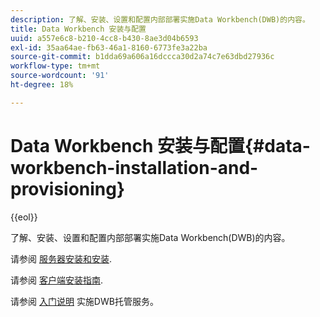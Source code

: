 ```yaml
---
description: 了解、安装、设置和配置内部部署实施Data Workbench(DWB)的内容。
title: Data Workbench 安装与配置
uuid: a557e6c8-b210-4cc8-b430-8ae3d04b6593
exl-id: 35aa64ae-fb63-46a1-8160-6773fe3a22ba
source-git-commit: b1dda69a606a16dccca30d2a74c7e63dbd27936c
workflow-type: tm+mt
source-wordcount: '91'
ht-degree: 18%

---
```


# Data Workbench 安装与配置{#data-workbench-installation-and-provisioning}

{{eol}}

了解、安装、设置和配置内部部署实施Data Workbench(DWB)的内容。

请参阅 [服务器安装和安装](https://experienceleague.adobe.com/docs/data-workbench/using/server-admin-install/install-servers/c-install-ins-svr.html).

请参阅 [客户端安装指南](https://experienceleague.adobe.com/docs/data-workbench/using/install/c-data-workbench-client-install.html?lang=zh-Hans).

请参阅 [入门说明](../../../home/dwb-implement-overview/dwb-implement-provision/dwb-implement-onboarding.md#concept-e93aba41b26a410f959c5ca7f8e33355) 实施DWB托管服务。

